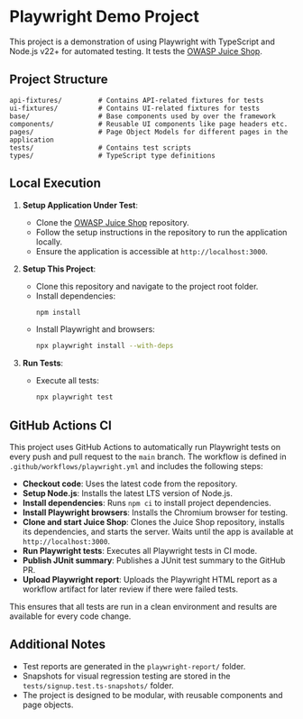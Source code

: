 # Playwright Demo Project

This project is a demonstration of using Playwright with TypeScript and Node.js v22+ for automated testing. It tests the [OWASP Juice Shop](https://github.com/juice-shop/juice-shop).

## Project Structure

```
api-fixtures/         # Contains API-related fixtures for tests
ui-fixtures/          # Contains UI-related fixtures for tests
base/                 # Base components used by over the framework
components/           # Reusable UI components like page headers etc.
pages/                # Page Object Models for different pages in the application
tests/                # Contains test scripts
types/                # TypeScript type definitions
```

## Local Execution

1. **Setup Application Under Test**:
   - Clone the [OWASP Juice Shop](https://github.com/juice-shop/juice-shop) repository.
   - Follow the setup instructions in the repository to run the application locally.
   - Ensure the application is accessible at `http://localhost:3000`.

2. **Setup This Project**:
   - Clone this repository and navigate to the project root folder.
   - Install dependencies:
     ```bash
     npm install
     ```
   - Install Playwright and browsers:
     ```bash
     npx playwright install --with-deps
     ```

3. **Run Tests**:
   - Execute all tests:
     ```bash
     npx playwright test
     ```

## GitHub Actions CI

This project uses GitHub Actions to automatically run Playwright tests on every push and pull request to the `main` branch. The workflow is defined in `.github/workflows/playwright.yml` and includes the following steps:

- **Checkout code**: Uses the latest code from the repository.
- **Setup Node.js**: Installs the latest LTS version of Node.js.
- **Install dependencies**: Runs `npm ci` to install project dependencies.
- **Install Playwright browsers**: Installs the Chromium browser for testing.
- **Clone and start Juice Shop**: Clones the Juice Shop repository, installs its dependencies, and starts the server. Waits until the app is available at `http://localhost:3000`.
- **Run Playwright tests**: Executes all Playwright tests in CI mode.
- **Publish JUnit summary**: Publishes a JUnit test summary to the GitHub PR.
- **Upload Playwright report**: Uploads the Playwright HTML report as a workflow artifact for later review if there were failed tests.

This ensures that all tests are run in a clean environment and results are available for every code change.

## Additional Notes

- Test reports are generated in the `playwright-report/` folder.
- Snapshots for visual regression testing are stored in the `tests/signup.test.ts-snapshots/` folder.
- The project is designed to be modular, with reusable components and page objects.


